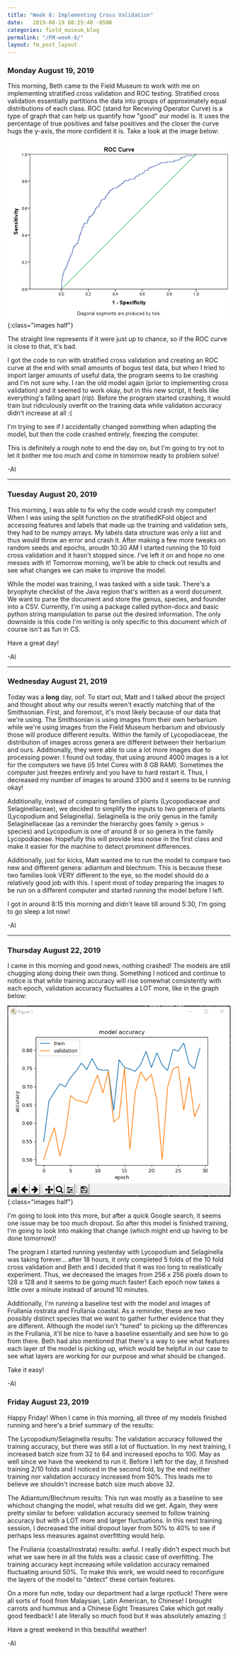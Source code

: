 ```yaml
---
title: "Week 8: Implementing Cross Validation"
date:   2019-08-19 08:25:40 -0500
categories: field_museum_blog
permalink: "/FM-week-8/"
layout: fm_post_layout
---
```


### Monday August 19, 2019

This morning, Beth came to the Field Museum to work with me on implementing stratified cross validation and ROC testing. Stratified cross validation essentially partitions the data into groups of approximately equal distributions of each class. ROC (stand for Receiving Operator Curve) is a type of graph that can help us quantify how "good" our model is. It uses the percentage of true positives and false positives and the closer the curve hugs the y-axis, the more confident it is. Take a look at the image below:

![ROC Curve](/assets/images/blog/fm/ROC_curve.png){:class="images half"}

The straight line represents if it were just up to chance, so if the ROC curve is close to that, it's bad.

I got the code to run with stratified cross validation and creating an ROC curve at the end with small amounts of bogus test data, but when I tried to import larger amounts of useful data, the program seems to be crashing and I'm not sure why. I ran the old model again (prior to implementing cross validation) and it seemed to work okay, but in this new script, it feels like everything's falling apart (rip). Before the program started crashing, it would train but ridiculously overfit on the training data while validation accuracy didn't increase at all :( 

I'm trying to see if I accidentally changed something when adapting the model, but then the code crashed entirely, freezing the computer.

This is definitely a rough note to end the day on, but I'm going to try not to let it bother me too much and come in tomorrow ready to problem solve!

-Al

---

### Tuesday August 20, 2019

This morning, I was able to fix why the code would crash my computer! When I was using the split function on the stratifiedKFold object and accessing features and labels that made up the training and validation sets, they had to be numpy arrays. My labels data structure was only a list and thus would throw an error and crash it. After making a few more tweaks on random seeds and epochs, aroudn 10:30 AM I started running the 10 fold cross validation and it hasn't stopped since. I've left it on and hope no one messes with it! Tomorrow morning, we'll be able to check out results and see what changes we can make to improve the model.

While the model was training, I was tasked with a side task. There's a bryophyte checklist of the Java region that's written as a word document. We want to parse the document and store the genus, species, and founder into a CSV. Currently, I'm using a package called python-docx and basic python string manipulation to parse out the desired information. The only downside is this code I'm writing is only specific to this document which of course isn't as fun in CS.

Have a great day!

-Al 

---

### Wednesday August 21, 2019

Today was a **long** day, oof. To start out, Matt and I talked about the project and thought about why our results weren't exactly matching that of the Smithsonian. First, and foremost, it's most likely because of our data that we're using. The Smithsonian is using images from their own herbarium while we're using images from the Field Museum herbarium and obviously those will produce different results. Within the family of Lycopodiaceae, the distribution of images across genera are different between their herbarium and ours. Additionally, they were able to use a lot more images due to processing power. I found out today, that using around 4000 images is a lot for the computers we have (i5 Intel Cores with 8 GB RAM). Sometimes the computer just freezes entirely and you have to hard restart it. Thus, I decreased my number of images to around 3300 and it seems to be running okay!

Additionally, instead of comparing families of plants (Lycopodiaceae and Selaginellaceae), we decided to simplify the inputs to two genera of plants (Lycopodium and Selaginella). Selaginella is the only genus in the family Selaginellaceae (as a reminder the hierarchy goes family > genus > species) and Lycopodium is one of around 8 or so genera in the family Lycopodiaceae. Hopefully this will provide less noise in the first class and make it easier for the machine to detect prominent differences.

Additionally, just for kicks, Matt wanted me to run the model to compare two new and different genera: adiantum and blechnum. This is because these two families look VERY different to the eye, so the model should do a relatively good job with this. I spent most of today preparing the images to be run on a different computer and started running the model before I left.

I got in around 8:15 this morning and didn't leave till around 5:30, I'm going to go sleep a lot now!

-Al

---

### Thursday August 22, 2019

I came in this morning and good news, nothing crashed! The models are still chugging along doing their own thing. Something I noticed and continue to notice is that while training accuracy will rise somewhat consistently with each epoch, validation accuracy fluctuates a LOT more, like in the graph below:

![Fluctuating Validation Accuracy](/assets/images/blog/fm/8.14.19_12.30.png){:class="images half"}

I'm going to look into this more, but after a quick Google search, it seems one issue may be too much dropout. So after this model is finished training, I'm going to look into making that change (which might end up having to be done tomorrow)!

The program I started running yesterday with Lycopodium and Selaginella was taking forever... after 18 hours, it only completed 5 folds of the 10 fold cross validation and Beth and I decided that it was too long to realistically experiment. Thus, we decreased the images from 256 x 256 pixels down to 128 x 128 and it seems to be going much faster! Each epoch now takes a little over a minute instead of around 10 minutes. 

Additionally, I'm running a baseline test with the model and images of Frullania rostrata and Frullania coastal. As a reminder, these are two possibly distinct species that we want to gather further evidence that they are different. Although the model isn't "tuned" to picking up the differences in the Frullania, it'll be nice to have a baseline essentially and see how to go from there. Beth had also mentioned that there's a way to see what features each layer of the model is picking up, which would be helpful in our case to see what layers are working for our purpose and what should be changed.

Take it easy!

-Al

### Friday August 23, 2019

Happy Friday! When I came in this morning, all three of my models finished running and here's a brief summary of the results:

The Lycopodium/Selaginella results: The validation accuracy followed the training accuracy, but there was still a lot of fluctuation. In my next training, I increased batch size from 32 to 64 and increased epochs to 100. May as well since we have the weekend to run it. Before I left for the day, it finished training 2/10 folds and I noticed in the second fold, by the end neither training nor validation accuracy increased from 50%. This leads me to believe we shouldn't increase batch size much above 32.

The Adiantum/Blechnum results: This run was mostly as a baseline to see whichout changing the model, what results did we get. Again, they were pretty similar to before: validation accuracy seemed to follow training accuracy but with a LOT more and larger fluctuations. In this next training session, I decreased the initial dropout layer from 50% to 40% to see if perhaps less measures against overfitting would help.

The Frullania (coastal/rostrata) results: awful. I really didn't expect much but what we saw here in all the folds was a classic case of overfitting. The training accuracy kept increasing while validation accuracy remained fluctuating around 50%. To make this work, we would need to reconfigure the layers of the model to "detect" these certain features.

On a more fun note, today our department had a large rpotluck! There were all sorts of food from Malaysian, Latin American, to Chinese! I brought carrots and hummus and a Chinese Eight Treasures Cake which got really good feedback! I ate literally so much food but it was absolutely amazing :)

Have a great weekend in this beautiful weather!

-Al